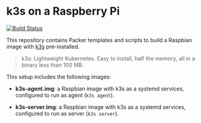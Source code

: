 # k3s on a Raspberry Pi

[![Build Status](https://travis-ci.org/jsiebens/rpi-k3s.svg?branch=master)](https://travis-ci.org/jsiebens/rpi-k3s)

This repository contains Packer templates and scripts to build a Raspbian image with [k3s](https://github.com/rancher/k3s) pre-installed.

> k3s: Lightweight Kubernetes. Easy to install, half the memory, all in a binary less than 100 MB.

This setup includes the following images:

- __k3s-agent.img__: a Raspbian image with k3s as a systemd services, configured to run as agent (`k3s agent`). 

- __k3s-server.img__: a Raspbian image with k3s as a systemd services, configured to run as server (`k3s server`).

